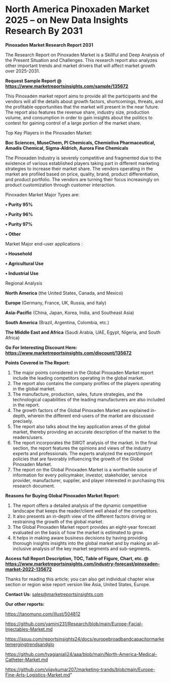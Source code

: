 # North America Pinoxaden Market 2025 – on New Data Insights Research By 2031

<strong>Pinoxaden Market Research Report 2031</strong>

The Research Report on Pinoxaden Market is a Skillful and Deep Analysis of the Present Situation and Challenges. This research report also analyzes other important trends and market drivers that will affect market growth over 2025-2031.

<strong>Request Sample Report @ <a href=https://www.marketreportsinsights.com/sample/135672>https://www.marketreportsinsights.com/sample/135672</a></strong>

This Pinoxaden market report aims to provide all the participants and the vendors will all the details about growth factors, shortcomings, threats, and the profitable opportunities that the market will present in the near future. The report also features the revenue share, industry size, production volume, and consumption in order to gain insights about the politics to contest for gaining control of a large portion of the market share.

Top Key Players in the Pinoxaden Market:

<strong>Boc Sciences, MuseChem, PI Chemicals, Chemieliva Pharmaceutical, Amadis Chemical, Sigma-Aldrich, Aurora Fine Chemicals</strong>

The Pinoxaden Industry is severely competitive and fragmented due to the existence of various established players taking part in different marketing strategies to increase their market share. The vendors operating in the market are profiled based on price, quality, brand, product differentiation, and product portfolio. The vendors are turning their focus increasingly on product customization through customer interaction.

Pinoxaden Market Major Types are:

<strong>• Purity 95%

• Purity 96%

• Purity 97%

• Other</strong>

Market Major end-user applications :

<strong>• Household

• Agricultural Use

• Industrial Use</strong>

Regional Analysis

</u><strong><b>North America</b></strong> (the United States, Canada, and Mexico)

<strong><b>Europe </b></strong>(Germany, France, UK, Russia, and Italy)

<strong><b>Asia-Pacific</b></strong> (China, Japan, Korea, India, and Southeast Asia)

<strong><b>South America</b></strong> (Brazil, Argentina, Colombia, etc.)

<strong><b>The Middle East and Africa</b></strong> (Saudi Arabia, UAE, Egypt, Nigeria, and South Africa)

<strong>Go For Interesting Discount Here: <a href=https://www.marketreportsinsights.com/discount/135672>https://www.marketreportsinsights.com/discount/135672</a></strong>

<strong>Points Covered in The Report:</strong>
<ol>
  <li>The major points considered in the Global Pinoxaden Market report include the leading competitors operating in the global market.</li>
  <li>The report also contains the company profiles of the players operating in the global market.</li>
  <li>The manufacture, production, sales, future strategies, and the technological capabilities of the leading manufacturers are also included in the report.</li>
  <li>The growth factors of the Global Pinoxaden Market are explained in-depth, wherein the different end-users of the market are discussed precisely.</li>
  <li>The report also talks about the key application areas of the global market, thereby providing an accurate description of the market to the readers/users.</li>
  <li>The report incorporates the SWOT analysis of the market. In the final section, the report features the opinions and views of the industry experts and professionals. The experts analyzed the export/import policies that are favorably influencing the growth of the Global Pinoxaden Market.</li>
  <li>The report on the Global Pinoxaden Market is a worthwhile source of information for every policymaker, investor, stakeholder, service provider, manufacturer, supplier, and player interested in purchasing this research document.</li>
</ol>
<strong>Reasons for Buying Global Pinoxaden Market Report:</strong>

<ol>
  <li>The report offers a detailed analysis of the dynamic competitive landscape that keeps the reader/client well ahead of the competitors.</li>
  <li>It also presents an in-depth view of the different factors driving or restraining the growth of the global market.</li>
  <li>The Global Pinoxaden Market report provides an eight-year forecast evaluated on the basis of how the market is estimated to grow.</li>
  <li>It helps in making aware business decisions by having providing thorough insights insights into the global market and by making an all-inclusive analysis of the key market segments and sub-segments.</li>
</ol>
<strong>Access full Report Description, TOC, Table of Figure, Chart, etc. @ <a href=https://www.marketreportsinsights.com/industry-forecast/pinoxaden-market-2022-135672>https://www.marketreportsinsights.com/industry-forecast/pinoxaden-market-2022-135672</a></strong>


Thanks for reading this article; you can also get individual chapter wise section or region wise report version like Asia, United States, Europe.

<strong>Contact Us:</strong>
sales@marketreportsinsights.com

<strong>Our other reports:</strong>

<a href=https://tanomuno.com/illust/504812>https://tanomuno.com/illust/504812</a>

<a href=https://github.com/yamini231/Research/blob/main/Europe-Facial-Injectables-Market.md>https://github.com/yamini231/Research/blob/main/Europe-Facial-Injectables-Market.md</a>

<a href=https://issuu.com/reportsinsights24/docs/europebroadbandcapacitormarketemergingtrendsandglo>https://issuu.com/reportsinsights24/docs/europebroadbandcapacitormarketemergingtrendsandglo</a>

<a href=https://github.com/tyagianjali24/aaa/blob/main/North-America-Medical-Catheter-Market.md>https://github.com/tyagianjali24/aaa/blob/main/North-America-Medical-Catheter-Market.md</a>

<a href=https://github.com/vijaykumar207/marketing-trands/blob/main/Europe-Fine-Arts-Logistics-Market.md>https://github.com/vijaykumar207/marketing-trands/blob/main/Europe-Fine-Arts-Logistics-Market.md</a>"
